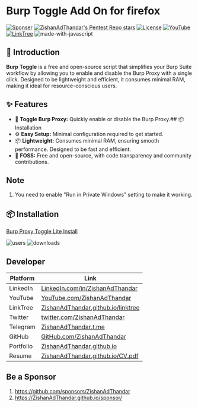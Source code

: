 # Burp Toggle Add On for firefox

[![Sponser](https://img.shields.io/github/sponsors/ZishanAdThandar)](https://github.com/sponsors/ZishanAdThandar)
[![ZishanAdThandar's Pentest Repo stars](https://img.shields.io/github/stars/ZishanAdThandar/burptoggle)](https://github.com/ZishanAdThandar/pentest)
[![License](https://img.shields.io/github/license/ZishanAdThandar/burptoggle)](https://opensource.org/licenses/MIT)
[![YouTube](https://img.shields.io/youtube/channel/subscribers/UChgqXa2j7ZKkHX2Y76tSxoA)](https://youtube.com/@hackerstation)
[![LinkTree](https://img.shields.io/badge/Link-Tree-bbd343)](https://zishanadthandar.github.io/linktree/)
![made-with-javascript](https://img.shields.io/badge/Made%20with-JavaScript-1f425f.svg)


## 🌟 Introduction

**Burp Toggle** is a free and open-source script that simplifies your Burp Suite workflow by allowing you to enable and disable the Burp Proxy with a single click. Designed to be lightweight and efficient, it consumes minimal RAM, making it ideal for resource-conscious users. 

## ✨ Features

- 🔄 **Toggle Burp Proxy:** Quickly enable or disable the Burp Proxy.## 📦 Installation
- ⚙️ **Easy Setup:** Minimal configuration required to get started.
- 📦 **Lightweight:** Consumes minimal RAM, ensuring smooth performance. Designed to be fast and efficient.
- 🚀 **FOSS:** Free and open-source, with code transparency and community contributions.


## Note
1. You need to enable "Run in Private Windows" setting to make it working.

## 📦 Installation

[Burp Proxy Toggle Lite Install](https://addons.mozilla.org/en-US/firefox/addon/burp-proxy-toggler-lite)

![users](https://img.shields.io/amo/users/burp-proxy-toggler-lite)
![downloads](https://img.shields.io/amo/dw/burp-proxy-toggler-lite)

## Developer 

| Platform  | Link  |
|-----------|-------|
| LinkedIn  | [LinkedIn.com/in/ZishanAdThandar](https://www.linkedin.com/in/ZishanAdThandar) |
| YouTube   | [YouTube.com/ZishanAdThandar](https://youtube.com/ZishanAdThandar) |
| LinkTree  | [ZishanAdThandar.github.io/linktree](https://ZishanAdThandar.github.io/linktree) |
| Twitter   | [twitter.com/ZishanAdThandar](https://x.com/ZishanAdThandar) |
| Telegram  | [ZishanAdThandar.t.me](https://ZishanAdThandar.t.me) |
| GitHub    | [GitHub.com/ZishanAdThandar](https://github.com/ZishanAdThandar) |
| Portfolio | [ZishanAdThandar.github.io](https://ZishanAdThandar.github.io) |
| Resume    | [ZishanAdThandar.github.io/CV.pdf](https://ZishanAdThandar.github.io/CV.pdf) |

## Be a Sponsor  

1. https://github.com/sponsors/ZishanAdThandar
2. https://ZishanAdThandar.github.io/sponsor/

<!--
1. BTC `bc1q0qhgw5pdys7qqw07rcsyudu5wmv6208nhp5xtn`
2. ETH `0x8cdc24eeb9d1bf46929b2106e3535e0d1953fe1b`
3. ~~USDT (TRC20) `TGW1c7hzyszQNhQHM3aGa1nEKDNuyPueNE`~~ [Invalid]
-->


